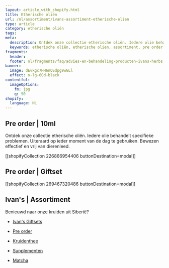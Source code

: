 ```yaml
---
layout: article_with_shopify.html
title: Etherische oliën
url: /nl/assortiment/ivans-assortiment-etherische-olien
type: article
category: etherische oliën
tags:
meta:
  description: Ontdek onze collectie etherische oliën. Iedere olie behandelt specifieke problemen. Uiteraard op ieder moment van de dag te gebruiken en kan overal mee naar toe worden genomen...
  keywords: etherische oliën, etherische olien, assortiment, pre order , 10ml, dierenleed, aromadiffuser
fragments:
  header:
  footer: nl/fragments/faq/advies-en-behandeling-producten-ivans-herbs
banner:
  image: dEvkgc7HH6nQSdpg9wGLl
  effect: o-lg-60d-black
contentful:
  imageOptions:
    fm: jpg
    q: 50
shopify:
  language: NL
---
```

## Pre order | 10ml

Ontdek onze collectie etherische oliën. Iedere olie behandelt specifieke problemen. Uiteraard op ieder moment van de dag te gebruiken. Bewezen effectief en vrij van dierenleed.

[[shopifyCollection 226866954406 buttonDestination=modal]]

## Pre order | Giftset

[[shopifyCollection 269467320486 buttonDestination=modal]]

## Ivan's | Assortiment

Benieuwd naar onze kruiden uit Siberië?

* [Ivan's Giftsets](/nl/assortiment/ivans-giftsets)

* [Pre order](/nl/assortiment/pre-order)

* [Kruidenthee](/nl/assortiment/ivans-assortiment-siberische-kruidenthee)

* [Supplementen](/nl/assortiment/ivans-assortiment-supplementen)

* [Matcha](/nl/assortiment/ivans-assortiment-siberische-matcha)
